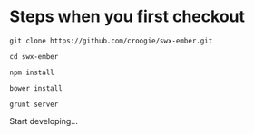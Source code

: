 Steps when you first checkout
============

    git clone https://github.com/croogie/swx-ember.git

    cd swx-ember

    npm install

    bower install

    grunt server

Start developing...
